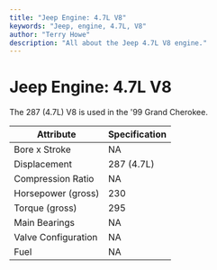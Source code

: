 ```yaml
---
title: "Jeep Engine: 4.7L V8"
keywords: "Jeep, engine, 4.7L, V8"
author: "Terry Howe"
description: "All about the Jeep 4.7L V8 engine."
---
```

# Jeep Engine: 4.7L V8

The 287 (4.7L) V8 is used in the '99 Grand Cherokee. 

| Attribute           | Specification |
|---------------------|---------------|
| Bore x Stroke       | NA            |
| Displacement        | 287 (4.7L)    |
| Compression Ratio   | NA            |
| Horsepower (gross)  | 230           |
| Torque (gross)      | 295           |
| Main Bearings       | NA            |
| Valve Configuration | NA            |
| Fuel                | NA            |

